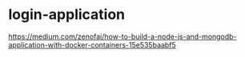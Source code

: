# login-application

https://medium.com/zenofai/how-to-build-a-node-js-and-mongodb-application-with-docker-containers-15e535baabf5
